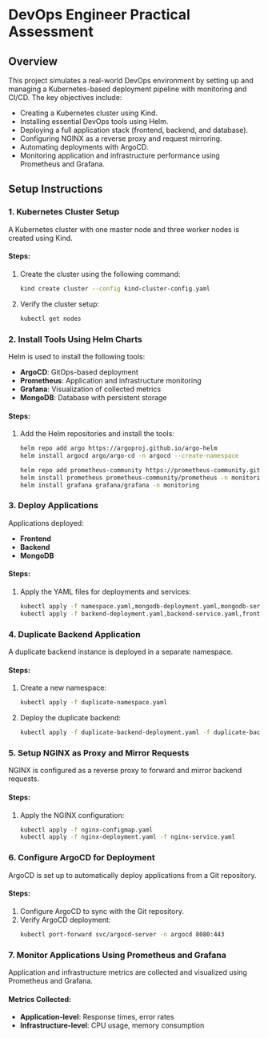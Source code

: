 # DevOps Engineer Practical Assessment

## Overview
This project simulates a real-world DevOps environment by setting up and managing a Kubernetes-based deployment pipeline with monitoring and CI/CD. The key objectives include:
- Creating a Kubernetes cluster using Kind.
- Installing essential DevOps tools using Helm.
- Deploying a full application stack (frontend, backend, and database).
- Configuring NGINX as a reverse proxy and request mirroring.
- Automating deployments with ArgoCD.
- Monitoring application and infrastructure performance using Prometheus and Grafana.

## Setup Instructions

### 1. Kubernetes Cluster Setup
A Kubernetes cluster with one master node and three worker nodes is created using Kind.

#### Steps:
1. Create the cluster using the following command:
   ```bash
   kind create cluster --config kind-cluster-config.yaml
   ```
2. Verify the cluster setup:
   ```bash
   kubectl get nodes
   ```

### 2. Install Tools Using Helm Charts
Helm is used to install the following tools:
- **ArgoCD**: GitOps-based deployment
- **Prometheus**: Application and infrastructure monitoring
- **Grafana**: Visualization of collected metrics
- **MongoDB**: Database with persistent storage

#### Steps:
1. Add the Helm repositories and install the tools:
   ```bash
   helm repo add argo https://argoproj.github.io/argo-helm
   helm install argocd argo/argo-cd -n argocd --create-namespace
   
   helm repo add prometheus-community https://prometheus-community.github.io/helm-charts
   helm install prometheus prometheus-community/prometheus -n monitoring --create-namespace
   helm install grafana grafana/grafana -n monitoring
   ```

### 3. Deploy Applications
Applications deployed:
- **Frontend**
- **Backend**
- **MongoDB**

#### Steps:
1. Apply the YAML files for deployments and services:
   ```bash
   kubectl apply -f namespace.yaml,mongodb-deployment.yaml,mongodb-service.yaml,mongodb-pvc.yaml
   kubectl apply -f backend-deployment.yaml,backend-service.yaml,frontend-deployment.yaml,frontend-service.yaml
   ```

### 4. Duplicate Backend Application
A duplicate backend instance is deployed in a separate namespace.

#### Steps:
1. Create a new namespace:
   ```bash
   kubectl apply -f duplicate-namespace.yaml
   ```
2. Deploy the duplicate backend:
   ```bash
   kubectl apply -f duplicate-backend-deployment.yaml -f duplicate-backend-service.yaml
   ```

### 5. Setup NGINX as Proxy and Mirror Requests
NGINX is configured as a reverse proxy to forward and mirror backend requests.

#### Steps:
1. Apply the NGINX configuration:
   ```bash
   kubectl apply -f nginx-configmap.yaml
   kubectl apply -f nginx-deployment.yaml -f nginx-service.yaml
   ```

### 6. Configure ArgoCD for Deployment
ArgoCD is set up to automatically deploy applications from a Git repository.

#### Steps:
1. Configure ArgoCD to sync with the Git repository.
2. Verify ArgoCD deployment:
   ```bash
   kubectl port-forward svc/argocd-server -n argocd 8080:443
   ```

### 7. Monitor Applications Using Prometheus and Grafana
Application and infrastructure metrics are collected and visualized using Prometheus and Grafana.

#### Metrics Collected:
- **Application-level**: Response times, error rates
- **Infrastructure-level**: CPU usage, memory consumption

